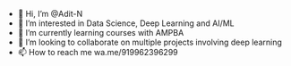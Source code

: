 - 👋 Hi, I’m @Adit-N
- 👀 I’m interested in Data Science, Deep Learning and AI/ML
- 🌱 I’m currently learning courses with AMPBA
- 💞️ I’m looking to collaborate on multiple projects involving deep learning
- 📫 How to reach me wa.me/919962396299

<!---
Adit-N/Adit-N is a ✨ special ✨ repository because its `README.md` (this file) appears on your GitHub profile.
You can click the Preview link to take a look at your changes.
--->

